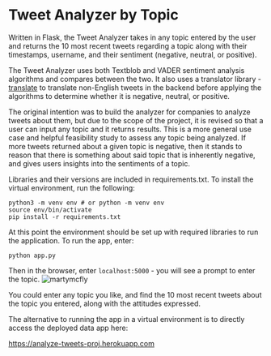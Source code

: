 # Tweet Analyzer by Topic

Written in Flask, the Tweet Analyzer takes in any topic entered by the user and returns the 10 most recent tweets regarding a topic along with their timestamps, username, and their sentiment (negative, neutral, or positive).

The Tweet Analyzer uses both Textblob and VADER sentiment analysis algorithms and compares between the two. It also uses a translator library - [translate](https://pypi.org/project/translate/) to translate non-English tweets in the backend before applying the algorithms to determine whether it is negative, neutral, or positive. 

The original intention was to build the analyzer for companies to analyze tweets about them, but due to the scope of the project, it is revised so that a user can input any topic and it returns results. This is a more general use case and helpful feasibility study to assess any topic being analyzed. If more tweets returned about a given topic is negative, then it stands to reason that there is something about said topic that is inherently negative, and gives users insights into the sentiments of a topic.

Libraries and their versions are included in requirements.txt. To install the virtual environment, run the following:

```
python3 -m venv env # or python -m venv env
source env/bin/activate
pip install -r requirements.txt
```

At this point the environment should be set up with required libraries to run the application. To run the app, enter:
```
python app.py
```

Then in the browser, enter ```localhost:5000``` - you will see a prompt to enter the topic.
![martymcfly](https://user-images.githubusercontent.com/3411100/86503460-52be0280-bd7c-11ea-82ac-5beb569c06d1.png)
  
You could enter any topic you like, and find the 10 most recent tweets about the topic you entered, along with the attitudes expressed.

The alternative to running the app in a virtual environment is to directly access the deployed data app here:

https://analyze-tweets-proj.herokuapp.com




